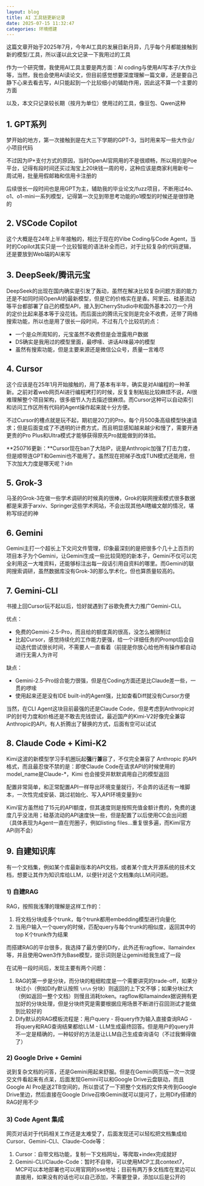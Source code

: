 ```yaml
---
layout: blog
title: AI 工具链更新记录
date: 2025-07-15 11:32:47
categories: 环境搭建
---
```


这篇文章开始于2025年7月，今年AI工具的发展日新月异，几乎每个月都能接触到新的模型/工具，所以谨以此文记录一下我用过的工具

作为一个研究僧，我使用AI工具主要是两方面：AI coding与使用AI写本子/大作业等，当然，我也会使用AI读论文，但目前感觉想要深度理解一篇文章，还是要自己静下心来去看去写，AI只能起到一个比较细小的辅助作用，因此这不算一个主要的方面

以及，本文只记录较长期（按月为单位）使用过的工具，像豆包、Qwen这种

## 1. GPT系列

梦开始的地方，第一次接触到是在大三下学期的GPT-3，当时用来写一些大作业/小项目代码

不过因为IP+支付方式的原因，当时OpenAI官网用的不是很顺畅，所以用的是Poe平台，记得有段时间还买过淘宝上20块钱一周的号，这种应该是商家利用新号一周试用，批量用假邮箱和信用卡注册的

后续很长一段时间也是用GPT为主，辅助我的毕业论文/fuzz项目，不断用过4o、o1、o1-mini一系列模型，记得第一次见到带思考功能的o1模型的时候还是很惊艳的

## 2. VSCode Copilot

这个大概是在24年上半年接触的，相比于现在的Vibe Coding与Code Agent，当时的Copilot其实只是一个比较智能的语法补全而已，对于比较复杂的代码逻辑，还是要放到Web端的AI来写

## 3. DeepSeek/腾讯元宝

DeepSeek的出现在国内确实是引发了轰动，虽然在解决比较复杂问题方面的能力还是不如同时间OpenAI的最新模型，但是它的价格实在是香。阿里云、硅基流动等平台都部署了自己的模型API，接入到CherryStudio中和国外基本20刀一个月的定价比起来基本等于没花钱。而后面出的腾讯元宝则是完全不收费，还带了网络搜索功能，所以也是用了很长一段时间，不过有几个比较坑的点：

- 一个是众所周知的，元宝虽然不收费但是会泄露用户数据
- DS确实是我用过的模型里面，最啰嗦、讲话AI味最冲的模型
- 虽然有搜索功能，但是主要来源还是微信公众号，质量一言难尽

## 4. Cursor

这个应该是在25年1月开始接触的，用了基本有半年，确实是对AI编程的一种革新。之前对着web网页AI进行编程拷打的时候，反复复制粘贴比较麻烦不说，AI很难理解整个项目架构，很多细节人为去描述很麻烦。而Cursor这种可以自动索引和访问工作区所有代码的Agent操作起来就十分方便。

不过Cursor的槽点就是玩不起，期初是20刀的Pro，每个月500条高级模型快速请求；但是后面变成了不透明的计费方式，而且明显感知越来越少和慢了，需要开通更贵的Pro Plus和Ultra模式才能够获得原先Pro就能做到的体验。

**250716更新：**Cursor现在ban了大陆IP，说是Anthropic加强了打击力度，但是顺带连GPT和Gemini也不能用了。虽然现在把梯子改成TUN模式还能用，但下次加大力度是哪天呢？idn

## 5. Grok-3

马圣的Grok-3在做一些学术调研的时候真的很棒，Grok的联网搜索模式很多数据都是来源于arxiv、Springer这些学术网站，不会出现其他AI瞎编文献的情况，堪称写综述的神

## 6. Gemini

Gemini主打一个超长上下文问文件管理，印象最深刻的是把很多个几十上百页的项目本子为个Gemini，让Gemini生成一些比较简短的新本子，Gemini不仅可以完全利用这一大堆资料，还能够标注出每一段话引用自资料的哪里。而Gemini的联网搜索调研，虽然数据库没有Grok-3的那么学术化，但也算质量较高的。

## 7. Gemini-CLI

书接上回Cursor玩不起以后，恰好就遇到了谷歌免费大力推广Gemini-CLI。

优点：

- 免费的Gemini-2.5-Pro，而且给的额度真的很高，没怎么被限制过
- 比起Cursor，感觉持续化的工作能力更强，给一个详细任务的Prompt后会自动迭代尝试很长时间，不需要人一直看着（前提是你放心给他所有操作都自动进行无需人为许可

缺点：

- Gemini-2.5-Pro综合能力很强，但是在Coding方面还是比Claude差一些，一贯的啰嗦
- 使用起来还是没有IDE built-in的Agent强，比如查看Diff就没有Cursor方便

当然，在CLI Agent这块目前最强的还是Claude Code，但是考虑到Anthropic对IP的封号力度和价格还是不敢去充钱尝试，最近国产的Kimi-V2好像完全兼容Anthropic的API，有人折腾出了替换的方式，后面有空可以试试

## 8. Claude Code + Kimi-K2

Kimi这波的新模型学习手机圈玩起**强**行**兼**容了，不仅完全兼容了 Anthropic 的API格式，而且最忍俊不禁的是：即使Claude Code在请求API的时候使用的model_name是Claude-*，Kimi 也会接受并默默调用自己的模型返回

配置非常简单，和正常配置API一样导出环境变量就行，不会弄的话还有一堆脚本，一次性完成安装、跳过初始化、写入API环境变量到rc

Kimi官方虽然给了15元的API额度，但其速度则是按照充值金额计费的，免费的速度几乎没法用；硅基流动的API速度快一些，但是配置了以后使用CC会出问题（具体表现为Agent一直在兜圈子，例如listing files...重复很多遍，而Kimi官方APi则不会）

## 9. 自建知识库

有一个文档集，例如某个库最新版本的API文档，或者某个庞大开源系统的技术文档，想要让其作为知识库给LLM，以便针对这个文档集向LLM问问题。

### 1) 自建RAG

RAG，按照我浅薄的理解是这样工作的：

1. 将文档分块成多个trunk，每个trunk都用embedding模型进行向量化
2. 当用户输入一个query的时候，匹配query与每个trunk的相似度，返回其中的top K个trunk作为结果

而搭建RAG的平台很多，我选择了最方便的Dify，此外还有ragflow、llamaindex等，并且使用Qwen3作为Base模型，提示词则是让gemini给我生成了一段

在试用一段时间后，发现主要有两个问题：

1. RAG的第一步是分块，而分块的粗细粒度是一个需要讲究的trade-off，如果分块过小（例如Dify默认按照 `\n\n` 分块）则返回的上下文不够；如果分块过大（例如返回一整个文档）则慢且消耗token。ragflow和llamaindex据说拥有更加好的分块处理，但是分块终究是需要根据应用场景不断进行召回测试才能做到比较好的
2. Dify默认的RAG模板流程是：用户query - 将query作为输入直接查询RAG - 将query和RAG查询结果都给LLM - LLM生成最终回答。但是用户的query并不一定是精确的，一种较好的方法是让LLM自己生成查询语句（不过我懒得做了）

### 2) Google Drive + Gemini

说到复杂文档的问答，还是Gemini用起来舒服。但是在Gemini网页版一次一次提交文件看起来有点呆，后面发现Gemini可以和Google Drive云盘联动，而且Google AI Pro是送2TB空间的，所以尝试了一下把整个文档的文件夹传到Google Drive里边，然后直接在Google Drive召唤Gemini就可以提问了，比用Dify搭建的RAG好用不少

### 3) Code Agent 集成

网页对话对于代码相关工作还是太难受了，后面发现还可以轻松把文档集成给 Cursor、Gemini-CLI、Claude-Code等：

1. Cursor：自带文档功能，复制一下文档网址，等爬取+index完成就好
2. Gemini-CLI/Claude-Code：暂时不自带，可以使用MCP工具context7，MCP可以本地部署也可以用官网的sse地址；目前有两万多文档库在里边可以直接用，如果没有的话也可以自己添加，不需要登录，添加以后是公开的
